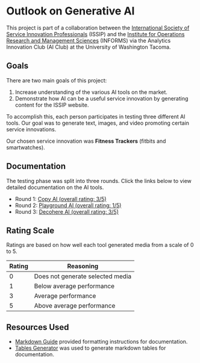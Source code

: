# Outlook on Generative AI

This project is part of a collaboration between the [International Society of Service Innovation Professionals](https://www.issip.org) (ISSIP) and the [Institute for Operations Research and Management Sciences](https://www.informs.org/) (INFORMS) via the Analytics Innovation Club (AI Club) at the University of Washington Tacoma.

## Goals
There are two main goals of this project:
1. Increase understanding of the various AI tools on the market.
2. Demonstrate how AI can be a useful service innovation by generating content for the ISSIP website.

To accomplish this, each person participates in testing three different AI tools. Our goal was to generate text, images, and video promoting certain service innovations. 

Our chosen service innovation was **Fitness Trackers** (fitbits and smartwatches).

## Documentation
The testing phase was split into three rounds. Click the links below to view detailed documentation on the AI tools. 
* Round 1: [Copy AI (overall rating: 3/5)](https://github.com/Aaron-Thai/GenAI/blob/main/CopyAI.md)
* Round 2: [Playground AI (overall rating: 1/5)]((https://github.com/Aaron-Thai/GenAI/blob/main/PlaygroundAI.md))
* Round 3: [Decohere AI (overall rating: 3/5)]((https://github.com/Aaron-Thai/GenAI/blob/main/DecohereAI.md))

## Rating Scale
Ratings are based on how well each tool generated media from a scale of 0 to 5. 

| Rating | Reasoning                        |
|--------|----------------------------------|
| 0      | Does not generate selected media |
| 1      | Below average performance        |
| 3      | Average performance              |
| 5      | Above average performance        |

## Resources Used
* [Markdown Guide](https://www.markdownguide.org/basic-syntax/) provided formatting instructions for documentation.
* [Tables Generator](https://www.tablesgenerator.com/markdown_tables) was used to generate markdown tables for documentation.